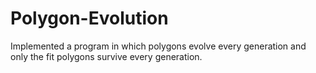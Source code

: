 # Polygon-Evolution
Implemented a program in which polygons evolve every generation and only the fit polygons survive every generation.
